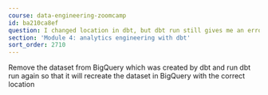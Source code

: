 ```yaml
---
course: data-engineering-zoomcamp
id: ba210ca8ef
question: I changed location in dbt, but dbt run still gives me an error
section: 'Module 4: analytics engineering with dbt'
sort_order: 2710
---
```


Remove the dataset from BigQuery which was created by dbt and run dbt run again so that it will recreate the dataset in BigQuery with the correct location

